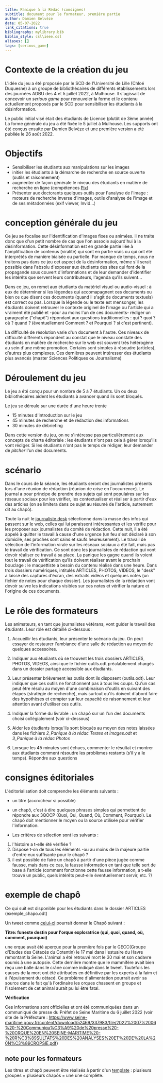 ```yaml
---
title: Panique à la Rédac (consignes)
subtitle: document pour le formateur, première partie
author: Damien Belvèze
date: 05-07-2022
link_citations: true
bibliography: mylibrary.bib
biblio_style: csl\ieee.csl
aliases: []
tags: [serious_game]
---
```


# Contexte de la création du jeu

L'idée du jeu a été proposée par le SCD de l'Université de Lille (Chloé Duquesne) à un groupe de bibliothécaires de différents établissements lors des journées ADBU des 4 et 5 juillet 2022, à Mulhouse. 
Il s'agissait de concevoir un *serious game* pour renouveler la forme et le contenu actuellement proposés par le SCD pour sensibiliser les étudiants à la désinformation.

Le public initial visé était des étudiants de Licence (plutôt de 3ème année)
La forme générale du jeu a été fixée le 5 juillet à Mulhouse. 
Les supports ont été conçus ensuite par Damien Belvèze et une première version a été publiée le 26 août 2022.

# Objectifs

- Sensibiliser les étudiants aux manipulations sur les images
- initier les étudiants à la démarche de recherche en source ouverte (outils et raisonnement)
- augmenter de façon générale le niveau des étudiants en matière de recherche en ligne (compétences [Pix](https://pix.fr/))
- Présenter aux doctorants quelques outils pour l'analyse de l'image : moteurs de recherche inverse d'images, outils d'analyse de l'image et de ses métadonnées (exif viewer, Invid...)

# conception générale du jeu

Ce jeu se focalise sur l'identification d'images fixes ou animées.
Il ne traite donc que d'un petit nombre de cas que l'on associe aujourd'hui à la désinformation. 
Cette désinformation est en grande partie liée à l'amplification de contenus (viralité) qui sont en partie vrais ou qui ont été interprétés de manière biaisée ou partielle. Par manque de temps, nous ne traitons pas dans ce jeu cet aspect de la désinformation, même s'il serait possible dans l'absolu d'exposer aux étudiants des sites qui font de la propagande sous couvert d'informations et de leur demander d'identifier les intérêts que servent leurs contributeurs, l'agenda qu'ils suivent...

Dans ce jeu, on remet aux étudiants du matériel visuel ou audio-visuel : à eux de déterminer si les légendes qui accomapagnent ces documents ou bien ce que disent ces documents (quand il s'agit de documents textuels) est correct ou pas. Lorsque la légende ou le texte est mensonger, les étudiants doivent retrouver le contexte originel de l'image ou l'article qui a vraiment été publié et -pour au moins l'un de ces documents- rédiger un paragraphe ("chapô") répondant aux questions traditionnelles : qui ? quoi ? où ? quand ? (éventuellement Comment ? et Pourquoi ? si c'est pertinent).

La difficulté de résolution varie d'un document à l'autre. Ces niveaux de difficulté différents répondent au constat que le niveau constaté des étudiants en matière de recherche sur le web est souvent très hétérogène au sein d'une même promotion.
Certains sont simples à résoudre (articles), d'autres plus complexes. Ces dernières peuvent intéresser des étudiants plus avancés (master Sciences Politiques ou Journalisme)


# Déroulement du jeu

Le jeu a été conçu pour un nombre de 5 à 7 étudiants. Un ou deux bibliothécaires aident les étudiants à avancer quand ils sont bloqués. 

Le jeu se déroule sur une durée d'une heure trente

- 15 minutes d'introduction sur le jeu  
- 45 minutes de recherche et de rédaction des informations  
- 30 minutes de débriefing  

Dans cette version du jeu, on ne s'intéresse pas particulièrement aux concepts de charte éditoriale : les étudiants n'ont pas cela à gérer lorsqu'ils vont rédiger. Si les étudiants n'ont pas le temps de rédiger, leur demander de *pitcher* l'un des documents.

# scénario

Dans le cours de la séance, les étudiants seront des journalistes présents lors d'une réunion de rédaction (réunion de crise en l'occurrence). 
Le journal a pour principe de prendre des sujets qui sont populaires sur les réseaux sociaux pour les vérifier, les contextualiser et réaliser à partir d'eux des articles (on se limitera dans ce sujet au résumé de l'article, autrement dit au chapô).

Toute la nuit le [journaliste desk](https://www.efj.fr/metier-du-journalisme/devenir-journaliste-desk) sélectionne dans la masse des infos qui passent sur le web, celles qui lui paraissent intéressantes et les vérifie pour les proposer aux journalistes du comité de rédaction. 
Cette nuit, il a été appelé à quitter le travail à cause d'une urgence (un feu s'est déclaré à son domicile, ses proches sont sains et saufs heureusement).
Le travail de sélection de l'information virale sur les réseaux sociaux a été fait, mais pas le travail de vérification. Ce sont donc les journalistes de rédaction qui vont devoir réaliser ce travail à sa place. La panique les gagne quand ils voient tout le travail de vérification qu'ils doivent réaliser avant le prochain bouclage : le maquettiste a besoin du contenu réalisé dans une heure.
Dans trois dossiers numériques, intitulés ARTICLES, PHOTOS, VIDEOS, le "desk" a laissé des captures d'écran, des extraits vidéos et quelques notes (un fichier de notes pour chaque dossier).
Les journalistes de la rédaction vont devoir suivre les indications visibles sur ces notes et vérifier la nature et l'origine de ces documents.

# Le rôle des formateurs

Les animateurs, en tant que journalistes vétérans, vont guider le travail des étudiants. Leur rôle est détaillé ci-dessous : 

1. Accueillir les étudiants, leur présenter le scénario du jeu. On peut essayer de restaurer l'ambiance d'une salle de rédaction au moyen de quelques accessoires.  

2. Indiquer aux étudiants où se trouvent les trois dossiers ARTICLES, PHOTOS, VIDEOS, ainsi que le fichier outils.odt préalablement chargés dans un dossier partagé accessible aux étudiants.

3. Leur présenter brièvement les outils dont ils disposent (outils.odt). Leur indiquer que ces outils ne fonctionnent pas à tous les coups. Qu'un cas peut être résolu au moyen d'une combinaison d'outils en suivant des étapes (stratégie de recherche), mais surtout qu'ils doivent d'abord faire des hypothèses et compter sur leur capacité de raisonnement et leur attention avant d'utiliser ces outils.

4. Indiquer la forme du livrable : un chapô sur un l'un des documents choisi collégialement (voir ci-dessous)

5. Aider les étudiants lorsqu'ils sont bloqués au moyen des notes laissées dans les fichiers *2_Panique à la rédac Textes et images.odt* et *3_Panique à la rédac Photos*

6. Lorsque les 45 minutes sont échues, commenter le résultat et montrer aux étudiants comment résoudre les problèmes restants (s'il y a le temps). Répondre aux questions


# consignes éditoriales

L'éditorialisation doit comprendre les éléments suivants : 

- un titre (accrocheur si possible)  

- un chapô, c'est à dire quelques phrases simples qui permettent de répondre aux 3QOCP (Quoi, Qui, Quand, Où, Comment, Pourquoi). Le chapô doit mentionner le moyen ou la source utilisée pour vérifier l'information.  

- Les critères de sélection sont les suivants :

 1. l'histoire a t-elle été vérifiée ?  
 2.  Dispose t-on de tous les éléments -ou au moins de la majeure partie d'entre eux suffisante pour le chapô ?  
 3.  il est possible de faire un chapô à partir d'une pièce jugée comme fausse, mais dans ce cas, la fausse information en tant que telle sert de base à l'article (comment fonctionne cette fausse information, a t-elle trouvé un public, quels intérêts peut-elle éventuellement servir, etc. ?)  

# exemple de chapô 

Ce qui suit est disponible pour les étudiants dans le dossier ARTICLES (exemple_chapo.odt)

Un tweet comme [celui-ci](https://twitter.com/dbc1502/status/1544630316752674817) pourrait donner le Chapô suivant : 

**Titre: funeste destin pour l'orque exploratrice (qui, quoi, quand, où, comment, pourquoi)**

une orque avait été aperçue pour la première fois par le GECC(Groupe d'Etudes des Cétacés du Cotentin) le 17 mai dans l'estuaire du Havre remontant la Seine. L'animal a été retrouvé mort le 30 mai et son cadavre soumis à une autopsie. Cette dernière montre que le mammifère avait bien reçu une balle dans le crâne comme indiqué dans le tweet. Toutefois les causes de la mort ont été attribuées en définitive par les experts à la faim et à l'épuisement du cétacé. Ce problème d'alimentation pourrait avoir sa source dans le fait qu'à l'ordinaire les orques chassent en groupe et l'isolement de cet animal aurait pu lui être fatal. 

**Vérification**

Ces informations sont officielles et ont été communiquées dans un communiqué de presse du Préfet de Seine Maritime du 6 juillet 2022 (voir site de la Préfecture : https://www.seine-maritime.gouv.fr/content/download/52469/337983/file/2022%2007%2006%20-%20Communiqu%C3%A9%20de%20presse%20-%20ORQUE%20EN%20SEINE-MARITIME%20-%20R%C3%89SULTATS%20DES%20ANALYSES%20ET%20DE%20LA%20N%C3%89CROPSIE.pdf)

## note pour les formateurs

Les titres et chapô peuvent être réalisés à partir d'un [template](https://www.paypernews.fr/newspaper-template/) : plusieurs groupes = plusieurs chapôs = une une complète.